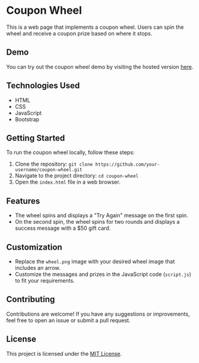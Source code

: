 # Coupon Wheel

This is a web page that implements a coupon wheel. Users can spin the wheel and receive a coupon prize based on where it stops.

## Demo

You can try out the coupon wheel demo by visiting the hosted version [here](https://your-hosted-link.com).

## Technologies Used

- HTML
- CSS
- JavaScript
- Bootstrap

## Getting Started

To run the coupon wheel locally, follow these steps:

1. Clone the repository: `git clone https://github.com/your-username/coupon-wheel.git`
2. Navigate to the project directory: `cd coupon-wheel`
3. Open the `index.html` file in a web browser.

## Features

- The wheel spins and displays a "Try Again" message on the first spin.
- On the second spin, the wheel spins for two rounds and displays a success message with a $50 gift card.

## Customization

- Replace the `wheel.png` image with your desired wheel image that includes an arrow.
- Customize the messages and prizes in the JavaScript code (`script.js`) to fit your requirements.

## Contributing

Contributions are welcome! If you have any suggestions or improvements, feel free to open an issue or submit a pull request.

## License

This project is licensed under the [MIT License](LICENSE).

